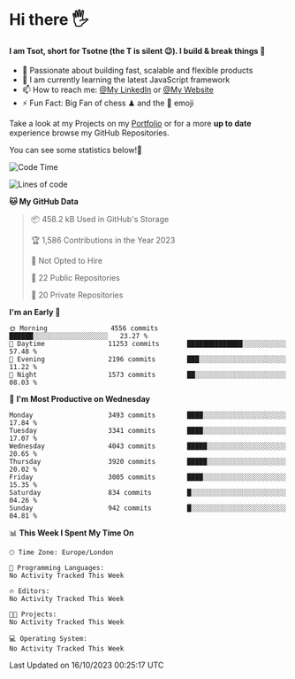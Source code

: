 # Hi there :raised_hand_with_fingers_splayed:
#### I am Tsot, short for Tsotne (the T is silent :wink:). I build & break things :space_invader:
- :telescope: Passionate about building fast, scalable and flexible products
- :seedling: I am currently learning the latest JavaScript framework 
- :mailbox: How to reach me: [@My LinkedIn](https://www.linkedin.com/in/tsotne-gvadzabia/) or [@My Website](https://tsotne.co.uk/contact)
- :zap: Fun Fact: Big Fan of chess ♟ and the 👾 emoji

Take a look at my Projects on my [Portfolio](https://tsotne.co.uk/) or for a more **up to date** experience browse my GitHub Repositories.

You can see some statistics below!:space_invader:
<!--START_SECTION:waka-->
![Code Time](http://img.shields.io/badge/Code%20Time-761%20hrs%202%20mins-blue)

![Lines of code](https://img.shields.io/badge/From%20Hello%20World%20I%27ve%20Written-8.0%20million%20lines%20of%20code-blue)

**🐱 My GitHub Data** 

> 📦 458.2 kB Used in GitHub's Storage 
 > 
> 🏆 1,586 Contributions in the Year 2023
 > 
> 🚫 Not Opted to Hire
 > 
> 📜 22 Public Repositories 
 > 
> 🔑 20 Private Repositories 
 > 
**I'm an Early 🐤** 

```text
🌞 Morning                4556 commits        ██████░░░░░░░░░░░░░░░░░░░   23.27 % 
🌆 Daytime                11253 commits       ██████████████░░░░░░░░░░░   57.48 % 
🌃 Evening                2196 commits        ███░░░░░░░░░░░░░░░░░░░░░░   11.22 % 
🌙 Night                  1573 commits        ██░░░░░░░░░░░░░░░░░░░░░░░   08.03 % 
```
📅 **I'm Most Productive on Wednesday** 

```text
Monday                   3493 commits        ████░░░░░░░░░░░░░░░░░░░░░   17.84 % 
Tuesday                  3341 commits        ████░░░░░░░░░░░░░░░░░░░░░   17.07 % 
Wednesday                4043 commits        █████░░░░░░░░░░░░░░░░░░░░   20.65 % 
Thursday                 3920 commits        █████░░░░░░░░░░░░░░░░░░░░   20.02 % 
Friday                   3005 commits        ████░░░░░░░░░░░░░░░░░░░░░   15.35 % 
Saturday                 834 commits         █░░░░░░░░░░░░░░░░░░░░░░░░   04.26 % 
Sunday                   942 commits         █░░░░░░░░░░░░░░░░░░░░░░░░   04.81 % 
```


📊 **This Week I Spent My Time On** 

```text
🕑︎ Time Zone: Europe/London

💬 Programming Languages: 
No Activity Tracked This Week

🔥 Editors: 
No Activity Tracked This Week

🐱‍💻 Projects: 
No Activity Tracked This Week

💻 Operating System: 
No Activity Tracked This Week
```


 Last Updated on 16/10/2023 00:25:17 UTC
<!--END_SECTION:waka-->

